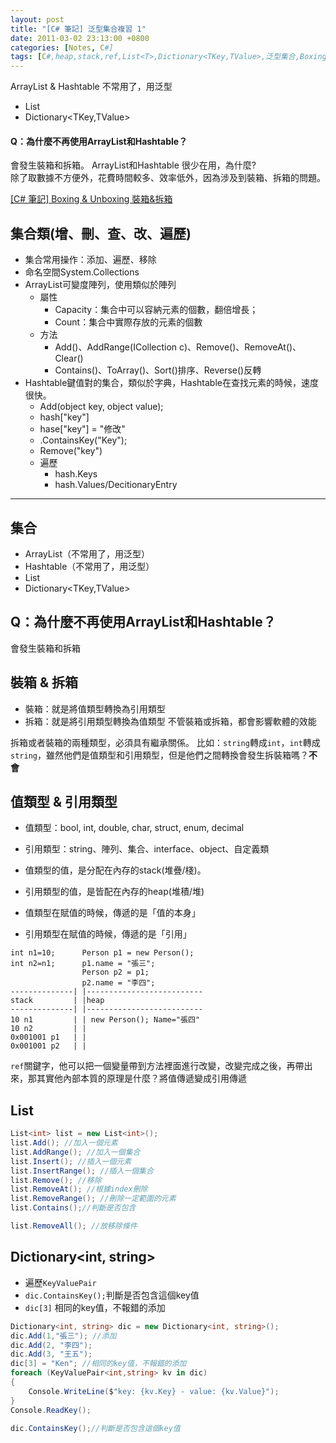 ```yaml
---
layout: post
title: "[C# 筆記] 泛型集合複習 1"
date: 2011-03-02 23:13:00 +0800
categories: [Notes, C#]
tags: [C#,heap,stack,ref,List<T>,Dictionary<TKey,TValue>,泛型集合,Boxing Unboxing,裝箱 拆箱]
---
```


ArrayList & Hashtable 不常用了，用泛型

- List<T>
- Dictionary<TKey,TValue>

#### Q：為什麼不再使用ArrayList和Hashtable？
會發生裝箱和拆箱。
ArrayList和Hashtable 很少在用，為什麼?      
除了取數據不方便外，花費時間較多、效率低外，因為涉及到裝箱、拆箱的問題。
        
[[C# 筆記] Boxing & Unboxing 裝箱&拆箱](https://riivalin.github.io/posts/2011/01/boxing-unboxing/)


## 集合類(增、刪、查、改、遍歷)
- 集合常用操作：添加、遍歷、移除
- 命名空間System.Collections
- ArrayList可變度陣列，使用類似於陣列
    - 屬性
        - Capacity：集合中可以容納元素的個數，翻倍增長；
        - Count：集合中實際存放的元素的個數
    - 方法
        - Add()、AddRange(ICollection c)、Remove()、RemoveAt()、Clear()
        - Contains()、ToArray()、Sort()排序、Reverse()反轉
- Hashtable鍵值對的集合，類似於字典，Hashtable在查找元素的時候，速度很快。
    - Add(object key, object value);
    - hash["key"]
    - hase["key"] = "修改" 
    - .ContainsKey("Key");
    - Remove("key")
    - 遍歷
        - hash.Keys
        - hash.Values/DecitionaryEntry
---

## 集合
- ArrayList（不常用了，用泛型）
- Hashtable（不常用了，用泛型）
- List<T>
- Dictionary<TKey,TValue>

## Q：為什麼不再使用ArrayList和Hashtable？
會發生裝箱和拆箱

## 裝箱 & 拆箱
- 裝箱：就是將值類型轉換為引用類型
- 拆箱：就是將引用類型轉換為值類型
不管裝箱或拆箱，都會影響軟體的效能

拆箱或者裝箱的兩種類型，必須具有繼承關係。
比如：`string`轉成`int`，`int`轉成`string`，雖然他們是值類型和引用類型，但是他們之間轉換會發生拆裝箱嗎？**不會**

## 值類型 & 引用類型
- 值類型：bool, int, double, char, struct, enum, decimal
- 引用類型：string、陣列、集合、interface、object、自定義類

- 值類型的值，是分配在內存的stack(堆疊/棧)。
- 引用類型的值，是皆配在內存的heap(堆積/堆)

- 值類型在賦值的時候，傳遞的是「值的本身」
- 引用類型在賦值的時候，傳遞的是「引用」

```
int n1=10;      Person p1 = new Person();
int n2=n1;      p1.name = "張三";
                Person p2 = p1;
                p2.name = "李四";
--------------| |--------------------------
stack         | |heap
--------------| |--------------------------
10 n1         | | new Person(); Name="張四"
10 n2         | |
0x001001 p1   | |
0x001001 p2   | |
```
`ref`關鍵字，他可以把一個變量帶到方法裡面進行改變，改變完成之後，再帶出來，那其實他內部本質的原理是什麼？將值傳遞變成引用傳遞

## List<T>

```c#
List<int> list = new List<int>();
list.Add(); //加入一個元素
list.AddRange(); //加入一個集合
list.Insert(); //插入一個元素
list.InsertRange(); //插入一個集合
list.Remove(); //移除
list.RemoveAt(); //根據index刪除
list.RemoveRange(); //刪除一定範圍的元素
list.Contains();//判斷是否包含

list.RemoveAll(); //放移除條件
```

## Dictionary<int, string> 

- 遍歷`KeyValuePair` 
- `dic.ContainsKey();`判斷是否包含這個key值
- `dic[3]` 相同的key值，不報錯的添加

```c#
Dictionary<int, string> dic = new Dictionary<int, string>();
dic.Add(1,"張三"); //添加
dic.Add(2, "李四");
dic.Add(3, "王五");
dic[3] = "Ken"; //相同的key值，不報錯的添加
foreach (KeyValuePair<int,string> kv in dic)
{
    Console.WriteLine($"key: {kv.Key} - value: {kv.Value}");
}
Console.ReadKey();

dic.ContainsKey();//判斷是否包含這個key值
```